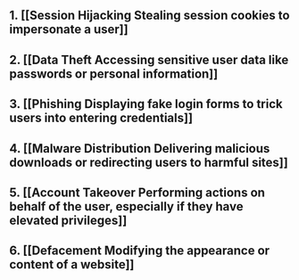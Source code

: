   
 ## 1.  [[Session Hijacking Stealing session cookies to impersonate a user]]
## 2. [[Data Theft Accessing sensitive user data like passwords or personal information]]

## 3.  [[Phishing Displaying fake login forms to trick users into entering credentials]]


## 4. [[Malware Distribution Delivering malicious downloads or redirecting users to harmful sites]]


## 5. [[Account Takeover Performing actions on behalf of the user, especially if they have elevated privileges]]
## 6.  [[Defacement Modifying the appearance or content of a website]]


